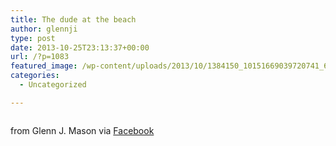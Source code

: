 ```yaml
---
title: The dude at the beach
author: glennji
type: post
date: 2013-10-25T23:13:37+00:00
url: /?p=1083
featured_image: /wp-content/uploads/2013/10/1384150_10151669039720741_643908514_n.jpg
categories:
  - Uncategorized

---
```

<div>
  <img style="max-width: 600px;" src="/wp-content/uploads/2013/10/1384150_10151669039720741_643908514_n.jpg" alt="" /></p> 
  
  <div>
    from Glenn J. Mason via <a href="https://www.facebook.com/photo.php?fbid=10151669039720741&set=a.10151649388125741.1073741830.551785740&type=1">Facebook</a>
  </div>
</div>
